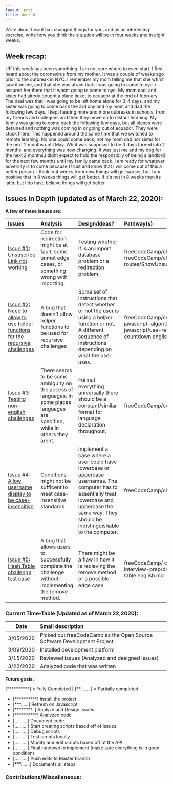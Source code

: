 ```yaml
---
layout: post
title: Week 8
---
```


Write about how it has changed things for you, and as an interesting exercise, write how you think the situation will be in four weeks and in eight weeks.

## Week recap: 
  Uff this week has been something. I am not sure where to even start. I first heard about the coronavirus from my mother. It was a couple of weeks ago prior to the outbreak in NYC. I remember my mom telling me that she wfirst saw it online, and that she was afraid that it was going to come to nyc. i assured her there that it wasnt going to come to nyc. My mom,dad, and sister had alredy bought a plane ticket to ecuador at the end of february. The deal was that I was going to be left home alone for 3-4 days, and my sister was going to come back the 3rd day and my mom and dad the following few days. I kept hearing more and more oubreaks in schools, from my friends and collegues and then they move on to distant learning. My family was going to come back the following few days, but all planes were detained and nothing was coming in or going out of ecuador. They were stuck there. This happened around the same time that we switched to remote learning. No one could come back, not my mom dad nor sister for the next 2 months until May. What was supposed to be 3 days turned into 2 months, and everything was now changing. It was just me and my dog for the next 2 months.I didnt expect to hold the responsibily of being a landlord for the next few months until my family came back. I am ready for whatever adversity is to come because I trust and know that I will come out of this a better person. I think in 4 weeks from now things will get worser, but I am positive that in 8 weeks things will get better. If it's not in 8 weeks then its later, but I do have believe things will get better.  
  
## Issues in Depth (updated as of March 22, 2020):
  
 **A few of these issues are:**

Issues| Analysis | Design/Ideas? | Pathway(s)| Scripts 
|:---|:---|:---|:---|:---|
|[Issue #1: Unsuscribe Link not working](https://github.com/freeCodeCamp/freeCodeCamp/issues/38322)|Code for redirection might be at fault, some unmet edge cases, or something wrong with importing. | Testing whether it is an import database problem or a redirection problem.| freeCodeCamp/client/src/pages/unsubscribed.js or freeCodeCamp/client/src/client-only-routes/ShowUnsubscribed.js|
|[Issue #2: Need to allow to use helper functions for the recursive challenges](https://github.com/freeCodeCamp/freeCodeCamp/issues/37868) | A bug that doesn't allow helper functions to be used for recursive challenges|Some set of instructions that detect whether or not the user is using a helper function or not. A different sequence of instructions depending on what the user uses. | freeCodeCamp/curriculum/challenges/english/02-javascript-algorithms-and-data-structures/basic-javascript/use-recursion-to-create-a-countdown.english.md |
|[Issue #3: Testing non-english challenges](https://github.com/freeCodeCamp/freeCodeCamp/issues/34641) | There seems to be some ambiguity on the access of languages. In some places languages are specified, while in others they arent.|Format everything universally there should be a constant/similar format for language declaration throughout.| freeCodeCamp/curriculum/test/test-challenges.js |
|[Issue #4: Allow username display to be case-insensitive](https://github.com/freeCodeCamp/freeCodeCamp/issues/35525) | Conditions might not be sufficent to meet case-insensitive standards| Implement a case where a user could have lowercase or uppercase usernames. The computer has to essentially treat lowercase and uppercase the same way. They should be indistinguishable to the computer.| freeCodeCamp/client/src/components/settings/Username.js |
|[Issue #5: Hash Table challenge test case](https://github.com/freeCodeCamp/freeCodeCamp/issues/38049)|A bug that allows users to successfully complete the challenge without implementing the remove method.| There might be a flaw in how it is recieving the remove method or a possible edge case.|freeCodeCamp/ curriculum/challenges/english/08-coding-interview-prep/data-structures/create-a-hash-table.english.md |


### Current Time-Table (Updated as of March 22,2020):

 Date| Small description 
|---|:---|
| 3/05/2020 | Picked out freeCodeCamp as the Open Source Software Development Project |
| 3/09/2020 | Installed development platform | 
| 3/15/2020 | Reviewed issues (Analyzed and designed issues)|
| 3/22/2020 | Analyzed code that was written|
   
**Future goals:**

[**********] = Fully Completed           |           [**........] = Partially completed

- [**********] Install the project 
- [***......] Refresh on Javascript
- [********..] Analyze and Design issues.
- [**********] Analyzed code
- [..........] Document code
- [..........] Start creating scripts based off of issues.
- [..........] Debug scripts 
- [..........] Test scripts locally
- [..........] Modify and edit scripts based off of the API
- [..........] Final rundown to implement (make sure everything is in good condition)
- [..........] Push edits to Master branch 
- [***.......] Documents all steps 


### Contributions/Miscellaneous: 
   





